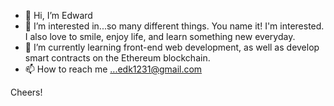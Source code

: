 - 👋 Hi, I’m Edward
- 👀 I’m interested in...so many different things. You name it! I'm interested. I also love to smile, enjoy life, and learn something new everyday.
- 🌱 I’m currently learning front-end web development, as well as develop smart contracts on the Ethereum blockchain.
- 📫 How to reach me ...edk1231@gmail.com

Cheers!

<!---
eddyK15501/eddyK15501 is a ✨ special ✨ repository because its `README.md` (this file) appears on your GitHub profile.
You can click the Preview link to take a look at your changes.
--->

